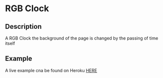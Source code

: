 # RGB Clock

## Description

A RGB Clock the background of the page is changed by the passing of time itself

## Example
A live example cna be found on Heroku [HERE](https://rgbclock.herokuapp.com/)	
